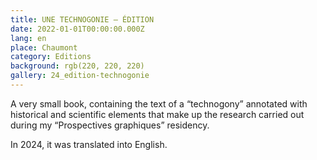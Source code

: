 ```yaml
---
title: UNE TECHNOGONIE – ÉDITION
date: 2022-01-01T00:00:00.000Z
lang: en
place: Chaumont
category: Editions
background: rgb(220, 220, 220)
gallery: 24_edition-technogonie
---
```

A very small book, containing the text of a “technogony” annotated with historical and scientific elements that make up the research carried out during my “Prospectives graphiques” residency.

In 2024, it was translated into English.